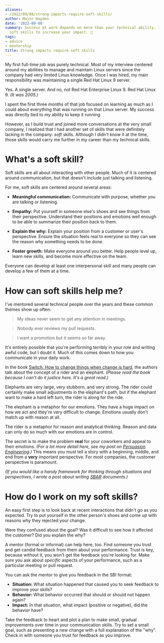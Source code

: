 ```yaml
---
aliases:
- /2022/09/08/strong-impacts-require-soft-skills/
author: Major Hayden
date: '2022-09-08'
summary: Success at work depends on more than your technical ability. Improve your
  soft skills to increase your impact. 💪
tags:
- advice
- mentorship
title: Strong impacts require soft skills
---
```


My first full-time job was purely technical.
Most of my interview centered around my abilities to manage and maintain Linux servers since the company had very limited Linux knowledge.
Once I was hired, my main responsibility was maintaining a single Red Hat Linux 9 server.

Yes.
A single server.
And no, not Red Hat Enterprise Linux 9.
Red Hat Linux 9.
_(It was 2005.)_

I spent the first three months of that job focused on learning as much as I could about everything that was running on that Linux server.
My success was directly tied to my ability to keep it running.

However, as I build trust and joined more conversations at the very small company, I realized that I had another set of skills that were definitely lacking in the company: _soft_ skills.
Although I didn't know it at the time, those skills would carry me further in my career than my technical skills.

# What's a soft skill?

Soft skills are all about interacting with other people.
Much of it is centered around communication, but that doesn't include just talking and listening.

For me, soft skills are centered around several areas:

* **Meaningful communication:**
  Communicate with purpose, whether you are talking or listening.

* **Empathy:**
  Put yourself in someone else's shoes and see things from their perspective.
  Understand their positions and emotions well enough to be able to summarize their position back to them.

* **Explain the why:**
  Explain your position from a customer or user's perspective.
  Ensure the situation feels real to everyone so they can see the reason why something needs to be done.

* **Foster growth:**
  Make everyone around you better.
  Help people level up, learn new skills, and become more effective on the team.

Everyone can develop at least one interpersonal skill and many people can develop a few of them at a time.

# How can soft skills help me?

I've mentored several technical people over the years and these common themes show up often:

> My ideas never seem to get any attention in meetings.

> Nobody ever reviews my pull requests.

> I want a promotion but it seems so far away.

It's entirely possible that you're performing terribly in your role and writing awful code, but I doubt it.
Much of this comes down to how you communicate in your daily work.

In the book [Switch: How to change things when change is hard], the authors talk about the concept of a rider and an elephant.
_(Please read the book because I can't do it justice here. It's a great read.)_

Elephants are very large, very stubborn, and very strong.
The rider could certainly make small adjustments in the elephant's path, but if the elephant want to make a hard left turn, the rider is along for the ride.

The elephant is a metaphor for our emotions.
They have a huge impact on how we act and they're very difficult to change.
Emotions usually don't match up with reason at all.

The rider is a metaphor for reason and analytical thinking.
Reason and data can only do so much with our emotions are in control.

The secret is to make the problem **real** for your coworkers and appeal to their emotions.
_(For a lot more detail here, see my post on [Persuasion Engineering].)_
This means you must tell a story with a beginning, middle, and end from a **very** important perspective.
For most companies, the customer perspective is paramount.

_(If you would like a handy framework for thinking through situations and perspectives, I wrote a post about writing [SBAR] documents.)_

# How do I work on my soft skills?

An easy first step is to look back at recent interactions that didn't go as you expected.
Try to put yourself in the other person's shoes and come up with reasons why they rejected your change.

Were they confused about the goal?
Was it difficult to see how it affected the customer?
Did you explain the why?

A mentor (formal or informal) can help here, too.
Find someone you trust and get candid feedback from them about your performance.
Trust is key, because without it, you won't get the feedback you're looking for.
Make sure you ask about *specific* aspects of your performance, such as a particular meeting or pull request.

You can ask the mentor to give you feedback in the SBI format:

* **Situation:** What situation happened that caused you to seek feedback to improve your skills?
* **Behavior:** What behavior occurred that should or should not happen again?
* **Impact:** In that situation, what impact (positive or negative), did the behavior have?

Take the feedback to heart and plot a plan to make small, gradual improvements over time in your communication skills.
Try to set a small goal, such as presenting a new change with a full explanation of the "why".
Check in with someone you trust for feedback as you improve.

[Switch: How to change things when change is hard]: https://www.goodreads.com/book/show/6570502-switch
[Persuasion Engineering]: /2021/07/11/persuasion-engineering/
[SBAR]: /2022/08/02/raise-the-bar-with-an-sbar/